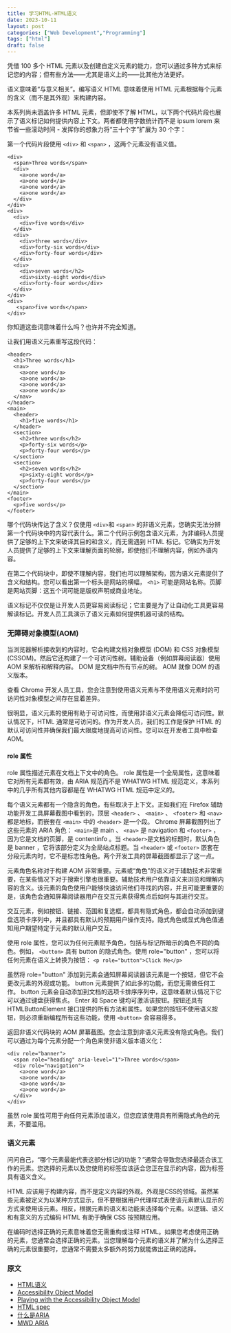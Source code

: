 ```yaml
---
title: 学习HTML-HTML语义
date: 2023-10-11
layout: post
categories: ["Web Development","Programming"]
tags: ["html"]
draft: false
---
```


凭借 100 多个 HTML 元素以及创建自定义元素的能力，您可以通过多种方式来标记您的内容；但有些方法——尤其是语义上的——比其他方法更好。

语义意味着“与意义相关”。编写语义 HTML 意味着使用 HTML 元素根据每个元素的含义（而不是其外观）来构建内容。

本系列尚未涵盖许多 HTML 元素，但即使不了解 HTML，以下两个代码片段也展示了语义标记如何提供内容上下文。两者都使用字数统计而不是 ipsum lorem 来节省一些滚动时间 - 发挥你的想象力将“三十个字”扩展为 30 个字：

第一个代码片段使用 `<div>` 和 `<span>` ，这两个元素没有语义值。

```
<div>
  <span>Three words</span>
  <div>
    <a>one word</a>
    <a>one word</a>
    <a>one word</a>
    <a>one word</a>
  </div>
</div>
<div>
  <div>
    <div>five words</div>
  </div>
  <div>
    <div>three words</div>
    <div>forty-six words</div>
    <div>forty-four words</div>
  </div>
  <div>
    <div>seven words</h2>
    <div>sixty-eight words</div>
    <div>forty-four words</div>
  </div>
</div>
<div>
   <span>five words</span>
</div>
```
你知道这些词意味着什么吗？也许并不完全知道。

让我们用语义元素重写这段代码：

```
<header>
  <h1>Three words</h1>
  <nav>
    <a>one word</a>
    <a>one word</a>
    <a>one word</a>
    <a>one word</a>
  </nav>
</header>
<main>
  <header>
    <h1>five words</h1>
  </header>
  <section>
    <h2>three words</h2>
    <p>forty-six words</p>
    <p>forty-four words</p>
  </section>
  <section>
    <h2>seven words</h2>
    <p>sixty-eight words</p>
    <p>forty-four words</p>
  </section>
</main>
<footer>
  <p>five words</p>
</footer>
```

哪个代码块传达了含义？仅使用 `<div>`和 `<span>` 的非语义元素，您确实无法分辨第一个代码块中的内容代表什么。第二个代码示例包含语义元素，为非编码人员提供了足够的上下文来破译其目的和含义，而无需遇到 HTML 标记。它确实为开发人员提供了足够的上下文来理解页面的轮廓，即使他们不理解内容，例如外语内容。

在第二个代码块中，即使不理解内容，我们也可以理解架构，因为语义元素提供了含义和结构。您可以看出第一个标头是网站的横幅， `<h1>` 可能是网站名称。页脚是网站页脚：这五个词可能是版权声明或商业地址。

语义标记不仅仅是让开发人员更容易阅读标记；它主要是为了让自动化工具更容易解读标记。开发人员工具演示了语义元素如何提供机器可读的结构。

### 无障碍对象模型(AOM)

当浏览器解析接收到的内容时，它会构建文档对象模型 (DOM) 和 CSS 对象模型 (CSSOM)。然后它还构建了一个可访问性树。辅助设备（例如屏幕阅读器）使用 AOM 来解析和解释内容。 DOM 是文档中所有节点的树。 AOM 就像 DOM 的语义版本。

查看 Chrome 开发人员工具，您会注意到使用语义元素与不使用语义元素时的可访问性对象模型之间存在显着差异。

很明显，语义元素的使用有助于可访问性，而使用非语义元素会降低可访问性。默认情况下，HTML 通常是可访问的。作为开发人员，我们的工作是保护 HTML 的默认可访问性并确保我们最大限度地提高可访问性。您可以在开发者工具中检查 AOM。

#### role 属性

role 属性描述元素在文档上下文中的角色。 role 属性是一个全局属性，这意味着它对所有元素都有效，由 ARIA 规范而不是 WHATWG HTML 规范定义，本系列中的几乎所有其他内容都是在 WHATWG HTML 规范中定义的。

每个语义元素都有一个隐含的角色，有些取决于上下文。正如我们在 Firefox 辅助功能开发工具屏幕截图中看到的，顶层 `<header>` 、 `<main>` 、 `<footer>` 和 `<nav>` 都是地标，而嵌套在 `<main>` 中的 `<header>` 是一个段。 Chrome 屏幕截图列出了这些元素的 ARIA 角色： `<main>`是 main 、 `<nav>` 是 navigation 和 `<footer>` ，因为它是文档的页脚，是 contentinfo 。当 `<header>`是文档的标题时，默认角色是 banner ，它将该部分定义为全局站点标题。当 `<header>` 或 `<footer>` 嵌套在分段元素内时，它不是标志性角色。两个开发工具的屏幕截图都显示了这一点。

元素角色名称对于构建 AOM 非常重要。元素或“角色”的语义对于辅助技术非常重要，在某些情况下对于搜索引擎也很重要。辅助技术用户依靠语义来浏览和理解内容的含义。该元素的角色使用户能够快速访问他们寻找的内容，并且可能更重要的是，该角色会通知屏幕阅读器用户在交互元素获得焦点后如何与其进行交互。

交互元素，例如按钮、链接、范围和复选框，都具有隐式角色，都会自动添加到键盘选项卡序列中，并且都具有默认的预期用户操作支持。隐式角色或显式角色值通知用户期望特定于元素的默认用户交互。

使用 role 属性，您可以为任何元素赋予角色，包括与标记所暗示的角色不同的角色。例如， `<button>` 具有 button 的隐式角色。使用 role="button" ，您可以将任何元素在语义上转换为按钮： `<p role="button">Click Me</p>`

虽然将 role="button" 添加到元素会通知屏幕阅读器该元素是一个按钮，但它不会更改元素的外观或功能。 button 元素提供了如此多的功能，而您无需做任何工作。 button 元素会自动添加到文档的选项卡排序序列中，这意味着默认情况下它可以通过键盘获得焦点。 Enter 和 Space 键均可激活该按钮。按钮还具有 HTMLButtonElement 接口提供的所有方法和属性。如果您的按钮不使用语义按钮，则必须重新编程所有这些功能，使用 `<button>` 会容易得多。

返回非语义代码块的 AOM 屏幕截图。您会注意到非语义元素没有隐式角色。我们可以通过为每个元素分配一个角色来使非语义版本语义化：

```
<div role="banner">
  <span role="heading" aria-level="1">Three words</span>
  <div role="navigation">
    <a>one word</a>
    <a>one word</a>
    <a>one word</a>
    <a>one word</a>
  </div>
</div>
```
虽然 role 属性可用于向任何元素添加语义，但您应该使用具有所需隐式角色的元素，不要滥用。

### 语义元素

问问自己，“哪个元素最能代表这部分标记的功能？”通常会导致您选择最适合该工作的元素。您选择的元素以及您使用的标签应该适合您正在显示的内容，因为标签具有语义含义。

HTML 应该用于构建内容，而不是定义内容的外观。外观是CSS的领域。虽然某些元素被定义为以某种方式显示，但不要根据用户代理样式表使该元素默认显示的方式来使用该元素。相反，根据元素的语义和功能来选择每个元素。以逻辑、语义和有意义的方式编码 HTML 有助于确保 CSS 按预期应用。

在编码时选择正确的元素意味着您无需重构或注释 HTML。如果您考虑使用正确的元素，您通常会选择正确的元素。当您理解每个元素的语义并了解为什么选择正确的元素很重要时，您通常不需要太多额外的努力就能做出正确的选择。

### 原文

- [HTML语义](https://web.dev/learn/html/semantic-html?hl=en)
- [Accessibility Object Model](https://wicg.github.io/aom/spec/)
- [Playing with the Accessibility Object Model](https://tink.uk/playing-with-the-accessibility-object-model-aom/)
- [HTML spec](https://html.spec.whatwg.org/dev/)
- [什么是ARIA](https://en.wikipedia.org/wiki/WAI-ARIA)
- [MWD ARIA](https://developer.mozilla.org/zh-CN/docs/Web/Accessibility/ARIA)
